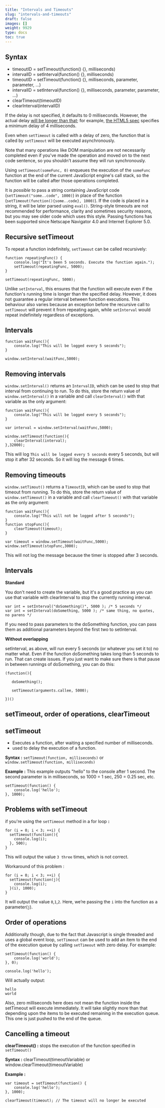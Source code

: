 ```yaml
---
title: "Intervals and Timeouts"
slug: "intervals-and-timeouts"
draft: false
images: []
weight: 9929
type: docs
toc: true
---
```


## Syntax
- timeoutID = setTimeout(function() {}, milliseconds)
- intervalID = setInterval(function() {}, milliseconds)
- timeoutID = setTimeout(function() {}, milliseconds, parameter, parameter, ...)
- intervalID = setInterval(function() {}, milliseconds, parameter, parameter, ...)
- clearTimeout(timeoutID)
- clearInterval(intervalID)

If the delay is not specified, it defaults to 0 milliseconds. However, the actual delay [will be longer than that](https://developer.mozilla.org/en-US/docs/Web/API/WindowTimers/setTimeout#Reasons_for_delays_longer_than_specified); for example, [the HTML5 spec](https://html.spec.whatwg.org/multipage/webappapis.html#timers) specifies a minimum delay of 4 milliseconds.

Even when `setTimeout` is called with a delay of zero, the function that is called by `setTimeout` will be executed asynchronously. 

Note that many operations like DOM manipulation are not necessarily completed even if you've made the operation and moved on to the next code sentence, so you shouldn't assume they will run synchronously.

Using `setTimeout(someFunc, 0)` enqueues the execution of the `someFunc` function at the end of the current JavaScript engine's call stack, so the function will be called after those operations completed.

It is *possible* to pass a string containing JavaScript code (`setTimeout("some..code", 1000)`) in place of the function (`setTimeout(function(){some..code}, 1000)`). If the code is placed in a string, it will be later parsed using `eval()`. String-style timeouts are not recommended for performance, clarity and sometimes security reasons, but you may see older code which uses this style. Passing functions has been supported since Netscape Navigator 4.0 and Internet Explorer 5.0.

## Recursive setTimeout
To repeat a function indefinitely, `setTimeout` can be called recursively:

    function repeatingFunc() {
        console.log("It's been 5 seconds. Execute the function again.");
        setTimeout(repeatingFunc, 5000);
    }

    setTimeout(repeatingFunc, 5000);

Unlike `setInterval`, this ensures that the function will execute even if the function's running time is longer than the specified delay. However, it does not guarantee a regular interval between function executions. This behaviour also varies because an exception before the recursive call to `setTimeout` will prevent it from repeating again, while `setInterval` would repeat indefinitely regardless of exceptions.


## Intervals
    function waitFunc(){
        console.log("This will be logged every 5 seconds");
    }

    window.setInterval(waitFunc,5000);

## Removing intervals
`window.setInterval()` returns an `IntervalID`, which can be used to stop that interval from continuing to run. To do this, store the return value of `window.setInterval()` in a variable and call `clearInterval()` with that variable as the only argument:

    function waitFunc(){
        console.log("This will be logged every 5 seconds");
    }    

    var interval = window.setInterval(waitFunc,5000);

    window.setTimeout(function(){
        clearInterval(interval);
    },32000);

This will log `This will be logged every 5 seconds` every 5 seconds, but will stop it after 32 seconds. So it will log the message 6 times.

## Removing timeouts
`window.setTimout()` returns a `TimeoutID`, which can be used to stop that timeout from running. To do this, store the return value of `window.setTimeout()` in a variable and call `clearTimeout()` with that variable as the only argument:

    function waitFunc(){
        console.log("This will not be logged after 5 seconds");
    }
    function stopFunc(){
        clearTimeout(timeout);
    }

    var timeout = window.setTimeout(waitFunc,5000);
    window.setTimeout(stopFunc,3000);

This will not log the message because the timer is stopped after 3 seconds.

## Intervals
**Standard**

You don't need to create the variable, but it's a good practice as you can use that variable with clearInterval to stop the currently running interval.

    var int = setInterval("doSomething()", 5000 ); /* 5 seconds */
    var int = setInterval(doSomething, 5000 ); /* same thing, no quotes, no parens */
If you need to pass parameters to the doSomething function, you can pass them as additional parameters beyond the first two to setInterval.

**Without overlapping**

setInterval, as above, will run every 5 seconds (or whatever you set it to) no matter what. Even if the function doSomething takes long than 5 seconds to run. That can create issues. If you just want to make sure there is that pause in between runnings of doSomething, you can do this:

    (function(){
    
       doSomething();
    
       setTimeout(arguments.callee, 5000);
    
    })()

## setTimeout, order of operations, clearTimeout
## setTimeout ##

- Executes a function, after waiting a specified number of milliseconds.
- used to delay the execution of a function.

**Syntax :** `setTimeout(function, milliseconds)` or `window.setTimeout(function, milliseconds)`

**Example :**  This example outputs "hello" to the console after 1 second.  The second parameter is in milliseconds, so 1000 = 1 sec, 250 = 0.25 sec, etc.

    setTimeout(function() {
        console.log('hello');
    }, 1000);

## Problems with setTimeout ## 

if you're using the `setTimeout` method in a for loop **:** 

    for (i = 0; i < 3; ++i) {
      setTimeout(function(){
        console.log(i);
      }, 500);
    }

This will output the value `3 three` times, which is not correct.

Workaround of this problem :

    for (i = 0; i < 3; ++i) {
      setTimeout(function(j){
        console.log(i);
      }(i), 1000);
    }

It will output the value `0`,`1`,`2`. Here, we’re passing the `i` into the function as a parameter(`j`).

## Order of operations ##

Additionally though, due to the fact that Javascript is single threaded and uses a global event loop, `setTimeout` can be used to add an item to the end of the execution queue by calling `setTimeout` with zero delay.  For example:

    setTimeout(function() {
        console.log('world');
    }, 0);

    console.log('hello');

Will actually output:

    hello
    world

Also, zero milliseconds here does not mean the function inside the setTimeout will execute immediately. It will take slightly more than that depending upon the items to be executed remaining in the execution queue. This one is just pushed to the end of the queue.

## Cancelling a timeout ##

**clearTimeout() :** stops the execution of the function specified in `setTimeout()`

**Syntax :** clearTimeout(timeoutVariable) or window.clearTimeout(timeoutVariable)

**Example :**

    var timeout = setTimeout(function() {
        console.log('hello');
    }, 1000);

    clearTimeout(timeout); // The timeout will no longer be executed


